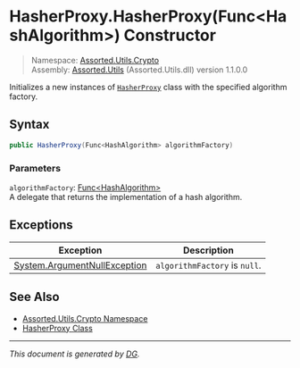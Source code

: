 ﻿# HasherProxy.HasherProxy(Func\<HashAlgorithm>) Constructor

> Namespace: [Assorted.Utils.Crypto](index.md#assortedutilscrypto-namespace)\
> Assembly: [Assorted.Utils](index.md) (Assorted.Utils.dll) version 1.1.0.0

Initializes a new instances of [`HasherProxy`](Assorted.Utils.Crypto.HasherProxy.md) class with the specified algorithm factory.

## Syntax

```csharp
public HasherProxy(Func<HashAlgorithm> algorithmFactory)
```

### Parameters

`algorithmFactory`: [Func\<HashAlgorithm>](https://docs.microsoft.com/en-us/dotnet/api/system.func-1)\
A delegate that returns the implementation of a hash algorithm.

## Exceptions

Exception | Description
--- | ---
[System.ArgumentNullException](https://docs.microsoft.com/en-us/dotnet/api/system.argumentnullexception) | `algorithmFactory` is `null`.

## See Also

- [Assorted.Utils.Crypto Namespace](index.md#assortedutilscrypto-namespace)
- [HasherProxy Class](Assorted.Utils.Crypto.HasherProxy.md)

---

_This document is generated by [DG](https://github.com/Khojasteh/dg)._
